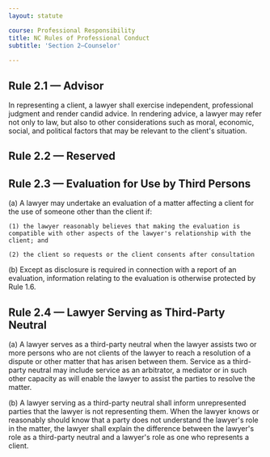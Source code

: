 ```yaml
---
layout: statute

course: Professional Responsibility
title: NC Rules of Professional Conduct 
subtitle: 'Section 2—Counselor'
    
---
```


## Rule 2.1 — Advisor

In representing a client, a lawyer shall exercise independent, professional judgment and render candid advice. In rendering advice, a lawyer may refer not only to law, but also to other considerations such as moral, economic, social, and political factors that may be relevant to the client's situation.

## Rule 2.2 — Reserved

## Rule 2.3 — Evaluation for Use by Third Persons

(a) A lawyer may undertake an evaluation of a matter affecting a client for the use of someone other than the client if:

	(1)	the lawyer reasonably believes that making the evaluation is compatible with other aspects of the lawyer's relationship with the client; and

	(2)	the client so requests or the client consents after consultation 

(b) Except as disclosure is required in connection with a report of an evaluation, information relating to the evaluation is otherwise protected by Rule 1.6.

## Rule 2.4 — Lawyer Serving as Third-Party Neutral

(a) A lawyer serves as a third-party neutral when the lawyer assists two or more persons who are not clients of the lawyer to reach a resolution of a dispute or other matter that has arisen between them. Service as a third-party neutral may include service as an arbitrator, a mediator or in such other capacity as will enable the lawyer to assist the parties to resolve the matter.

(b) A lawyer serving as a third-party neutral shall inform unrepresented parties that the lawyer is not representing them. When the lawyer knows or reasonably should know that a party does not understand the lawyer's role in the matter, the lawyer shall explain the difference between the lawyer's role as a third-party neutral and a lawyer's role as one who represents a client.